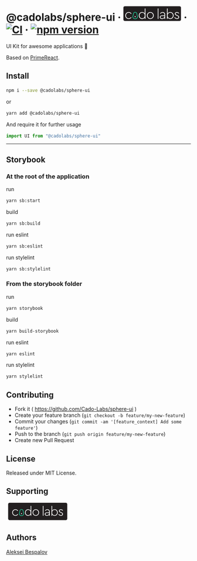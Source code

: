 # @cadolabs/sphere-ui &middot; [![Supporting](https://github.com/Cado-Labs/cado-labs-logos/blob/main/cado_labs_badge.svg)](https://github.com/Cado-Labs/) &middot; [![CI](https://github.com/Cado-Labs/sphere-ui/actions/workflows/ci.yml/badge.svg)](https://github.com/Cado-Labs/sphere-ui/actions/workflows/ci.yml) &middot; [![npm version](https://badge.fury.io/js/@cadolabs%2Fsphere-ui.svg)](https://badge.fury.io/js/@cadolabs%2Fsphere-ui)

UI Kit for awesome applications :nail_care:

Based on [PrimeReact](https://www.primefaces.org/primereact/).

## Install

```sh
npm i --save @cadolabs/sphere-ui
```

or

```sh
yarn add @cadolabs/sphere-ui
```

And require it for further usage
```js
import UI from "@cadolabs/sphere-ui"
```

---

## Storybook

### At the root of the application

run

```sh
yarn sb:start
```

build

```sh
yarn sb:build
```

run eslint

```sh
yarn sb:eslint
```

run stylelint

```sh
yarn sb:stylelint
```

### From the storybook folder

run

```sh
yarn storybook
```

build

```sh
yarn build-storybook
```

run eslint

```sh
yarn eslint
```

run stylelint

```sh
yarn stylelint
```

## Contributing

- Fork it ( https://github.com/Cado-Labs/sphere-ui )
- Create your feature branch (`git checkout -b feature/my-new-feature`)
- Commit your changes (`git commit -am '[feature_context] Add some feature'`)
- Push to the branch (`git push origin feature/my-new-feature`)
- Create new Pull Request

## License

Released under MIT License.

## Supporting

<a href="https://github.com/Cado-Labs">
  <img src="https://github.com/Cado-Labs/cado-labs-logos/blob/main/cado_labs_logo.png" alt="Supported by Cado Labs" />
</a>

## Authors

[Aleksei Bespalov](https://github.com/nulldef)
